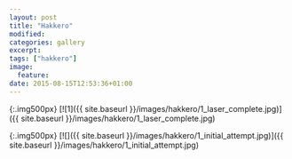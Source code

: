 ```yaml
---
layout: post
title: "Hakkero"
modified:
categories: gallery
excerpt:
tags: ["hakkero"]
image:
  feature:
date: 2015-08-15T12:53:36+01:00
---
```


{:.img500px}
[![1]({{ site.baseurl }}/images/hakkero/1_laser_complete.jpg)]({{ site.baseurl }}/images/hakkero/1_laser_complete.jpg)

{:.img500px}
[![]({{ site.baseurl }}/images/hakkero/1_initial_attempt.jpg)]({{ site.baseurl }}/images/hakkero/1_initial_attempt.jpg)
